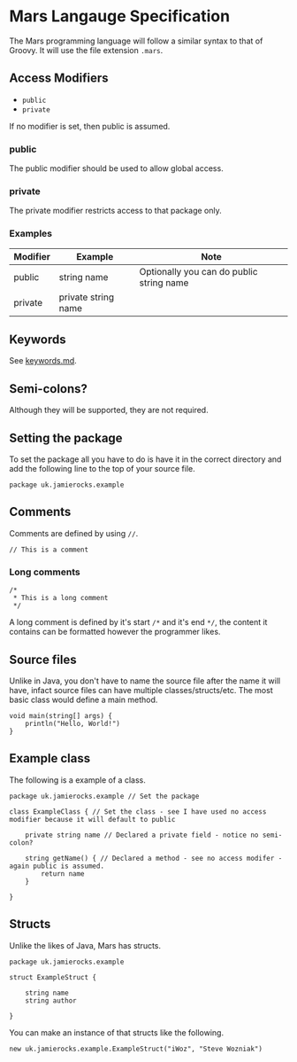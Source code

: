 Mars Langauge Specification
===========================
The Mars programming language will follow a similar syntax to that of Groovy.
It will use the file extension `.mars`.

## Access Modifiers
- `public`
- `private`

If no modifier is set, then public is assumed.

### public
The public modifier should be used to allow global access.

### private
The private modifier restricts access to that package only.

### Examples
| Modifier  | Example               | Note                                     |
| --------- | --------------------- | ---------------------------------------- |
| public    | string name           | Optionally you can do public string name |
| private   | private string name   |                                          |

## Keywords
See [keywords.md](keywords.md).

## Semi-colons?
Although they will be supported, they are not required.

## Setting the package
To set the package all you have to do is have it in the correct directory and add the following line to the top of your source file.

```
package uk.jamierocks.example
```

## Comments
Comments are defined by using `//`.

```
// This is a comment
```

### Long comments
```
/*
 * This is a long comment
 */
```
A long comment is defined by it's start `/*` and it's end `*/`, the content it contains can be formatted however the programmer likes.

## Source files
Unlike in Java, you don't have to name the source file after the name it will have, infact source files can have multiple classes/structs/etc.
The most basic class would define a main method.

```
void main(string[] args) {
    println("Hello, World!")
}
```

## Example class
The following is a example of a class.

```
package uk.jamierocks.example // Set the package

class ExampleClass { // Set the class - see I have used no access modifier because it will default to public

	private string name // Declared a private field - notice no semi-colon?

	string getName() { // Declared a method - see no access modifer - again public is assumed.
		return name
	}

}
```

## Structs
Unlike the likes of Java, Mars has structs.

```
package uk.jamierocks.example

struct ExampleStruct {
    
    string name
    string author
    
}
```

You can make an instance of that structs like the following.

```
new uk.jamierocks.example.ExampleStruct("iWoz", "Steve Wozniak")
```
